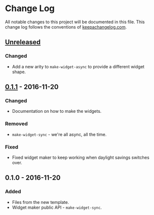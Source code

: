 # Change Log
All notable changes to this project will be documented in this file. This change log follows the conventions of [keepachangelog.com](http://keepachangelog.com/).

## [Unreleased]
### Changed
- Add a new arity to `make-widget-async` to provide a different widget shape.

## [0.1.1] - 2016-11-20
### Changed
- Documentation on how to make the widgets.

### Removed
- `make-widget-sync` - we're all async, all the time.

### Fixed
- Fixed widget maker to keep working when daylight savings switches over.

## 0.1.0 - 2016-11-20
### Added
- Files from the new template.
- Widget maker public API - `make-widget-sync`.

[Unreleased]: https://github.com/your-name/my_adventure/compare/0.1.1...HEAD
[0.1.1]: https://github.com/your-name/my_adventure/compare/0.1.0...0.1.1
